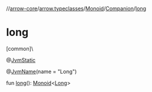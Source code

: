//[arrow-core](../../../../index.md)/[arrow.typeclasses](../../index.md)/[Monoid](../index.md)/[Companion](index.md)/[long](long.md)

# long

[common]\

@[JvmStatic](https://kotlinlang.org/api/latest/jvm/stdlib/kotlin.jvm/-jvm-static/index.html)

@[JvmName](https://kotlinlang.org/api/latest/jvm/stdlib/kotlin.jvm/-jvm-name/index.html)(name = "Long")

fun [long](long.md)(): [Monoid](../index.md)&lt;[Long](https://kotlinlang.org/api/latest/jvm/stdlib/kotlin/-long/index.html)&gt;
